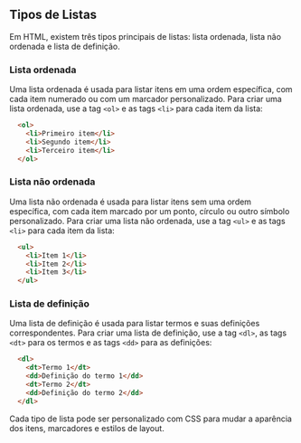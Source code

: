 ## Tipos de Listas

Em HTML, existem três tipos principais de listas: lista ordenada, lista não ordenada e lista de definição.

### Lista ordenada

Uma lista ordenada é usada para listar itens em uma ordem específica, com cada item numerado ou com um marcador personalizado. Para criar uma lista ordenada, use a tag `<ol>` e as tags `<li>` para cada item da lista:

```html
  <ol>
    <li>Primeiro item</li>
    <li>Segundo item</li>
    <li>Terceiro item</li>
  </ol>
```

### Lista não ordenada

Uma lista não ordenada é usada para listar itens sem uma ordem específica, com cada item marcado por um ponto, círculo ou outro símbolo personalizado. Para criar uma lista não ordenada, use a tag `<ul>` e as tags `<li>` para cada item da lista:

```html
  <ul>
    <li>Item 1</li>
    <li>Item 2</li>
    <li>Item 3</li>
  </ul>
```

### Lista de definição

Uma lista de definição é usada para listar termos e suas definições correspondentes. Para criar uma lista de definição, use a tag `<dl>`, as tags `<dt>` para os termos e as tags `<dd>` para as definições:

```html
  <dl>
    <dt>Termo 1</dt>
    <dd>Definição do termo 1</dd>
    <dt>Termo 2</dt>
    <dd>Definição do termo 2</dd>
  </dl>
```

Cada tipo de lista pode ser personalizado com CSS para mudar a aparência dos itens, marcadores e estilos de layout.
